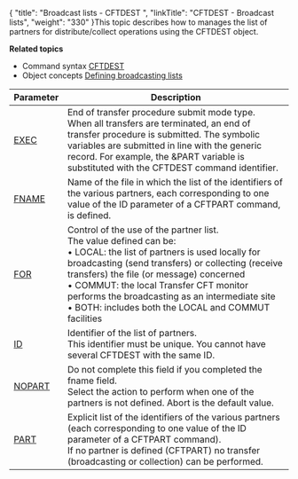 {
    "title": "Broadcast lists - CFTDEST ",
    "linkTitle": "CFTDEST - Broadcast lists",
    "weight": "330"
}This topic describes how to manages the list of partners for distribute/collect
operations using the CFTDEST object.

****Related
topics****

- Command syntax
    [CFTDEST](../../../command_summary#CFTDEST)
- Object concepts
    [Defining
    broadcasting lists]()


| Parameter  | Description  |
| --- | --- |
| <a href="../../../command_summary/parameter_intro/exec#exec_CFTDEST">EXEC</a> | End of transfer procedure submit mode type.<br/> When all transfers are terminated, an end of transfer procedure is submitted. The symbolic variables are submitted in line with the generic record. For example, the &amp;PART variable is substituted with the CFTDEST command identifier. |
| <a href="../../../command_summary/parameter_intro/fname#fname_CFTDEST">FNAME</a>  | Name of the file in which the list of the identifiers of the various partners, each corresponding to one value of the ID parameter of a CFTPART command, is defined. |
| <a href="../../../command_summary/parameter_intro/for">FOR</a> | Control of the use of the partner list.<br/> The value defined can be:<br/> • LOCAL: the list of partners is used locally for broadcasting (send transfers) or collecting (receive transfers) the file (or message) concerned<br/> • COMMUT: the local Transfer CFT monitor performs the broadcasting as an intermediate site<br/> • BOTH: includes both the LOCAL and COMMUT facilities |
| <a href="../../../command_summary/parameter_intro/id">ID</a>  | Identifier of the list of partners.<br/> This identifier must be unique. You cannot have several CFTDEST with the same ID. |
| <a href="../../../command_summary/parameter_intro/nopart">NOPART</a> | Do not complete this field if you completed the fname field.<br/> Select the action to perform when one of the partners is not defined. Abort is the default value. |
| <a href="../../../command_summary/parameter_intro/part">PART</a>  | Explicit list of the identifiers of the various partners (each corresponding to one value of the ID parameter of a CFTPART command).<br/> If no partner is defined (CFTPART) no transfer (broadcasting or collection) can be performed. |

